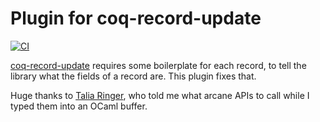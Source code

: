 # Plugin for coq-record-update

[![CI](https://github.com/tchajed/coq-record-update-plugin/actions/workflows/coq-action.yml/badge.svg)](https://github.com/tchajed/coq-record-update-plugin/actions/workflows/coq-action.yml)

[coq-record-update](https://github.com/tchajed/coq-record-update) requires some
boilerplate for each record, to tell the library what the fields of a record
are. This plugin fixes that.

Huge thanks to [Talia Ringer](https://dependenttyp.es/), who told me what arcane
APIs to call while I typed them into an OCaml buffer.

